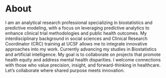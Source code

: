 # About 
I am an analytical research professional specializing in biostatistics and predictive modeling, with a focus on leveraging predictive analytics to enhance clinical trial methodologies and public health outcomes.
My interdisciplinary background in social sciences and Clinical Research Coordinator (CRC) training at UCSF allows me to integrate innovative approaches into my work. Currently advancing my studies in Biostatistics and artificial intelligence. My goal is to collaborate on projects that promote health equity and address mental health disparities.
I welcome connections with those who value precision, insight, and forward-thinking in healthcare. Let’s collaborate where shared purpose meets innovation.
